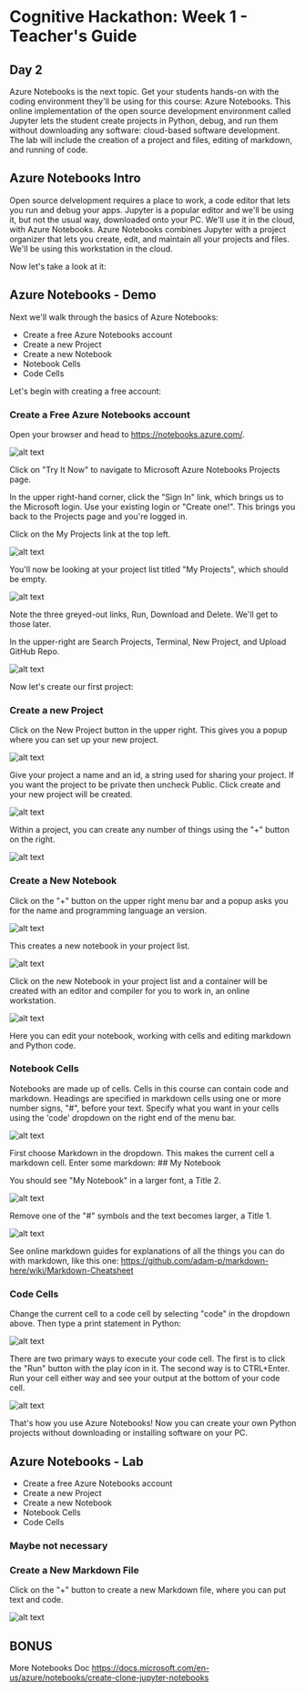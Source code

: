 # Cognitive Hackathon: Week 1 - Teacher's Guide
## Day 2

Azure Notebooks is the next topic. Get your students hands-on with the coding environment they'll be using for this course: Azure Notebooks. This online implementation of the open source development environment called Jupyter lets the student create projects in Python, debug, and run them without downloading any software: cloud-based software development. The lab will include the creation of a project and files, editing of markdown, and running of code.


## Azure Notebooks Intro

Open source delvelopment requires a place to work, a code editor that lets you run and debug your apps. Jupyter is a popular editor and we'll be using it, but not the usual way, downloaded onto your PC. We'll use it in the cloud, with Azure Notebooks. Azure Notebooks combines Jupyter with a project organizer that lets you create, edit, and maintain all your projects and files. We'll be using this workstation in the cloud.

Now let's take a look at it:

## Azure Notebooks - Demo

Next we'll walk through the basics of Azure Notebooks:

* Create a free Azure Notebooks account
* Create a new Project
* Create a new Notebook
* Notebook Cells
* Code Cells

Let's begin with creating a free account:

### Create a Free Azure Notebooks account

Open your browser and head to https://notebooks.azure.com/.

![alt text](https://github.com/danhermes/cognitive-hackathon/blob/master/images/Week%201/AzureNotebookStart.png?raw=true "New Project")

Click on "Try It Now" to navigate to Microsoft Azure Notebooks Projects page.

In the upper right-hand corner, click the "Sign In" link, which brings us to the Microsoft login. Use your existing login or "Create one!". This brings you back to the Projects page and you're logged in.

Click on the My Projects link at the top left.

![alt text](https://github.com/danhermes/cognitive-hackathon/blob/master/images/Week%201/AzureMyProjects.png?raw=true "New Project")

You'll now be looking at your project list titled "My Projects", which should be empty.

![alt text](https://github.com/danhermes/cognitive-hackathon/blob/master/images/Week%201/AzureMyProjectsPage.png?raw=true "New Project")

Note the three greyed-out links, Run, Download and Delete. We'll get to those later.

In the upper-right are Search Projects, Terminal, New Project, and Upload GitHub Repo.

![alt text](https://github.com/danhermes/cognitive-hackathon/blob/master/images/Week%201/AzureMyProjectsRight.png?raw=true "New Project")

Now let's create our first project:

### Create a new Project

Click on the New Project button in the upper right. This gives you a popup where you can set up your new project.

![alt text](https://github.com/danhermes/cognitive-hackathon/blob/master/images/Week%201/AzureCreateNewProject.png?raw=true "New Project")

Give your project a name and an id, a string used for sharing your project. If you want the project to be private then uncheck Public. Click create and your new project will be created.

![alt text](https://github.com/danhermes/cognitive-hackathon/blob/master/images/Week%201/AzureMyNewProject.png?raw=true "Create Project")

Within a project, you can create any number of things using the "+" button on the right.

![alt text](https://github.com/danhermes/cognitive-hackathon/blob/master/images/Week%201/AzureCreateNotebook.png?raw=true "Add Something")

### Create a New Notebook

Click on the "+" button on the upper right menu bar and a popup asks you for the name and programming language an version.

![alt text](https://github.com/danhermes/cognitive-hackathon/blob/master/images/Week%201/AzureCreateNotebook2.png?raw=true "Add Notebook")

This creates a new notebook in your project list.

![alt text](https://github.com/danhermes/cognitive-hackathon/blob/master/images/Week%201/AzureCreateNotebook3.png?raw=true "Add Notebook to My Project List")

Click on the new Notebook in your project list and a container will be created with an editor and compiler for you to work in, an online workstation.

![alt text](https://github.com/danhermes/cognitive-hackathon/blob/master/images/Week%201/AzureCreateContainer.png?raw=true "Edit Notebook")

Here you can edit your notebook, working with cells and editing markdown and Python code.

### Notebook Cells

Notebooks are made up of cells.  Cells in this course can contain code and markdown. Headings are specified in markdown cells using one or more number signs, "#",  before your text. Specify what you want in your cells using the 'code' dropdown on the right end of the menu bar.

![alt text](https://github.com/danhermes/cognitive-hackathon/blob/master/images/Week%201/AzureNotebookCodeDropdown.png?raw=true "Cell Type Dropdown")

First choose Markdown in the dropdown. This makes the current cell a markdown cell. Enter some markdown: ## My Notebook

You should see "My Notebook" in a larger font, a Title 2.

![alt text](https://github.com/danhermes/cognitive-hackathon/blob/master/images/Week%201/AzureNotebookCodeDropdown.png?raw=true "Title 2")

Remove one of the "#" symbols and the text becomes larger, a Title 1.

![alt text](https://github.com/danhermes/cognitive-hackathon/blob/master/images/Week%201/AzureNotebookMarkdown2.png?raw=true "Title 1")

See online markdown guides for explanations of all the things you can do with markdown, like this one: 
    https://github.com/adam-p/markdown-here/wiki/Markdown-Cheatsheet


### Code Cells

Change the current cell to a code cell by selecting "code" in the dropdown above. Then type a print statement in Python:

![alt text](https://github.com/danhermes/cognitive-hackathon/blob/master/images/Week%201/HelloEarth1.png?raw=true "Hello Earth")

There are two primary ways to execute your code cell. The first is to click the "Run" button with the play icon in it. The second way is to CTRL+Enter. Run your cell either way and see your output at the bottom of your code cell.

![alt text](https://github.com/danhermes/cognitive-hackathon/blob/master/images/Week%201/HelloEarth2.png?raw=true "Hello Earth")


That's how you use Azure Notebooks! Now you can create your own Python projects without downloading or installing software on your PC.



## Azure Notebooks - Lab

* Create a free Azure Notebooks account
* Create a new Project
* Create a new Notebook
* Notebook Cells
* Code Cells



### Maybe not necessary
### Create a New Markdown File

Click on the "+" button to create a new Markdown file, where you can put text and code.

![alt text](https://github.com/danhermes/cognitive-hackathon/blob/master/images/Week%201/AzureCreateMarkdown.png "Add Markdown to My Project List")


## BONUS

More Notebooks Doc
https://docs.microsoft.com/en-us/azure/notebooks/create-clone-jupyter-notebooks